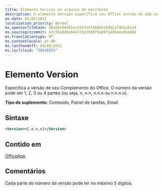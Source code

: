 ```yaml
---
title: Elemento Version no arquivo de manifesto
description: O elemento Version especifica seu Office versão do add-in.
ms.date: 02/05/2021
localization_priority: Normal
ms.openlocfilehash: 48a2be94d95ece597e47468bb18db2a7962a51e9
ms.sourcegitcommit: 42c55a8d8e0447258393979a09f1ddb44c6be884
ms.translationtype: MT
ms.contentlocale: pt-BR
ms.lasthandoff: 09/08/2021
ms.locfileid: "58936593"
---
```

# <a name="version-element"></a>Elemento Version

Especifica a versão de seu Complemento do Office. O número da versão pode ser 1, 2, 3 ou 4 partes (ou seja, n, n.n, n.n.n ou n.n.n.n).

**Tipo de suplemento:** Conteúdo, Painel de tarefas, Email

## <a name="syntax"></a>Sintaxe

```XML
<Version>n[.n.n.n]</Version>
```

## <a name="contained-in"></a>Contido em

[OfficeApp](officeapp.md)

## <a name="remarks"></a>Comentários

Cada parte do número da versão pode ter no máximo 5 dígitos.
